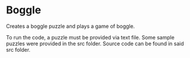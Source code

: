 # Boggle
Creates a boggle puzzle and plays a game of boggle.

To run the code, a puzzle must be provided via text file. Some sample puzzles were provided in the src folder. Source code can be found
in said src folder.
